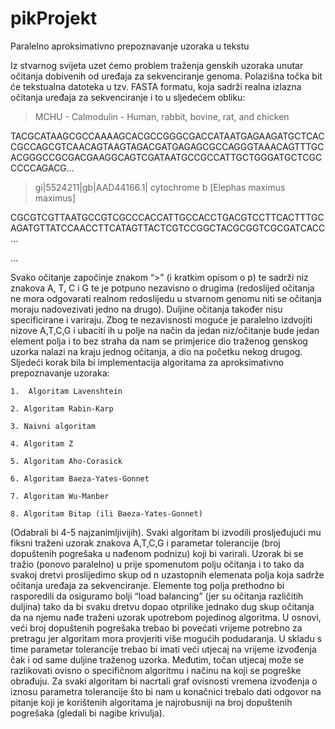 # pikProjekt
Paralelno aproksimativno prepoznavanje uzoraka u tekstu


Iz stvarnog svijeta uzet ćemo problem traženja genskih uzoraka unutar očitanja dobivenih od  uređaja za sekvenciranje genoma. Polazišna točka bit će tekstualna datoteka u tzv. FASTA formatu, koja sadrži  realna izlazna očitanja uređaja za sekvenciranje i to u sljedećem obliku:

 

>MCHU - Calmodulin - Human, rabbit, bovine, rat, and chicken

TACGCATAAGCGCCAAAAGCACGCCGGGCGACCATAATGAGAAGATGCTCACCGCCAGCGTCAACAGTAAGTAGACGATGAGAGCGCCAGGGTAAACAGTTTGCACGGGCCGCGACGAAGGCAGTCGATAATGCCGCCATTGCTGGGATGCTCGCCCCCAGACG...

 

>gi|5524211|gb|AAD44166.1| cytochrome b [Elephas maximus maximus]

CGCGTCGTTAATGCCGTCGCCCACCATTGCCACCTGACGTCCTTCACTTTGCAGATGTTATCCAACCTTCATAGTTACTCGTCCGGCTACGCGGTCGCGATCACC...

…

 

Svako očitanje započinje znakom “>” (i kratkim opisom o p) te sadrži niz znakova A, T, C i G te  je potpuno nezavisno o drugima (redoslijed očitanja ne mora odgovarati realnom redoslijedu u stvarnom genomu niti se očitanja moraju nadovezivati jedno na drugo). Duljine očitanja također nisu specificirane i variraju. Zbog te nezavisnosti moguće je paralelno izdvojiti nizove A,T,C,G i ubaciti ih u polje na način da jedan niz/očitanje bude jedan element polja i to bez straha da nam se primjerice dio traženog genskog uzorka nalazi na kraju jednog očitanja, a dio na početku nekog drugog. Sljedeći korak bila bi implementacija algoritama za aproksimativno prepoznavanje uzoraka:

    1.  Algoritam Lavenshtein

    2. Algoritam Rabin-Karp

    3. Naivni algoritam

    4. Algoritam Z

    5. Algoritam Aho-Corasick

    6. Algoritam Baeza-Yates-Gonnet

    7. Algoritam Wu-Manber

    8. Algoritam Bitap (ili Baeza-Yates-Gonnet)

(Odabrali bi 4-5 najzanimljivijih). Svaki algoritam bi izvodili prosljeđujući mu fiksni traženi uzorak znakova A,T,C,G i parametar tolerancije (broj dopuštenih pogrešaka u nađenom podnizu) koji bi varirali. Uzorak bi se tražio (ponovo paralelno) u prije spomenutom polju očitanja i to tako da svakoj dretvi proslijedimo skup od n uzastopnih elemenata polja koja sadrže očitanja uređaja za sekvenciranje. Elemente tog polja prethodno bi rasporedili da osiguramo bolji “load balancing” (jer su očitanja različitih duljina) tako da bi svaku dretvu dopao otprilike jednako dug skup očitanja da na njemu nađe traženi uzorak upotrebom pojedinog algoritma. U osnovi, veći broj dopuštenih pogrešaka trebao bi povećati vrijeme potrebno za pretragu jer algoritam mora provjeriti više mogućih podudaranja. U skladu s time parametar tolerancije trebao bi imati veći utjecaj na vrijeme izvođenja čak i od same duljine traženog uzorka. Međutim, točan utjecaj može se razlikovati ovisno o specifičnom algoritmu i načinu na koji se pogreške obrađuju. Za svaki algoritam bi nacrtali graf ovisnosti vremena izvođenja o iznosu parametra tolerancije što bi nam u konačnici trebalo dati odgovor na pitanje koji je korištenih algoritama je najrobusniji na broj dopuštenih pogrešaka (gledali bi nagibe krivulja).

